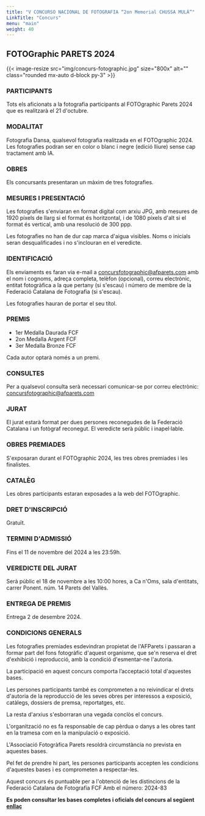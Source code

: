 ```yaml
---
title: "V CONCURSO NACIONAL DE FOTOGRAFIA “2on Memorial CHUSSA MULÀ”"
LinkTitle: "Concurs"
menu: "main"
weight: 40
---
```


## FOTOGraphic PARETS 2024

{{< image-resize src="img/concurs-fotographic.jpg" size="800x" alt="" class="rounded mx-auto d-block py-3" >}}

### PARTICIPANTS

Tots els aficionats a la fotografia participants al FOTOgraphic Parets 2024 que es realitzarà el 21 d'octubre.

### MODALITAT

Fotografia Dansa, qualsevol fotografia realitzada en el FOTOgraphic 2024.
Les fotografies podran ser en color o blanc i negre (edició lliure) sense cap tractament amb IA.

### OBRES

Els concursants presentaran un màxim de tres fotografies.

### MESURES I PRESENTACIÓ

Les fotografies s'enviaran en format digital com arxiu JPG, amb mesures de 1920 píxels de llarg si el format és horitzontal, i de 1080 píxels d'alt si el format és vertical, amb una resolució de 300 ppp.

Les fotografies no han de dur cap marca d'aigua visibles. Noms o inicials seran desqualificades i no s'inclouran en el veredicte.

### IDENTIFICACIÓ

Els enviaments es faran via e-mail a [concursfotographic@afparets.com](mailto:concursfotographic@afparets.com)
amb el nom i cognoms, adreça completa, telèfon (opcional), correu electrònic, entitat fotogràfica a la que pertany (si s'escau) i número de membre de la Federació Catalana de Fotografia (si s'escau).

Les fotografies hauran de portar el seu títol.

### PREMIS

- 1er Medalla Daurada FCF
- 2on Medalla Argent FCF
- 3er Medalla Bronze FCF

Cada autor optarà només a un premi.

### CONSULTES

Per a qualsevol consulta serà necessari comunicar-se por correu electrònic:
[concursfotographic@afparets.com](mailto:concursfotographic@afparets.com)

### JURAT

El jurat estarà format per dues persones reconegudes de la Federació Catalana i un fotògraf reconegut. El veredicte serà públic i inapel·lable.

### OBRES PREMIADES

S'exposaran durant el FOTOgraphic 2024, les tres obres premiades i les finalistes.

### CATALÈG

Les obres participants estaran exposades a la web del FOTOgraphic.

### DRET D'INSCRIPCIÓ

Gratuït.

### TERMINI D'ADMISSIÓ

Fins el 11 de novembre del 2024 a les 23:59h.

### VEREDICTE DEL JURAT

Serà públic el 18 de novembre a les 10:00 hores, a Ca n'Oms, sala d'entitats, carrer Ponent. núm. 14 Parets del Vallès.

### ENTREGA DE PREMIS

Entrega 2 de desembre 2024.

### CONDICIONS GENERALS

Les fotografies premiades esdevindran propietat de l'AFParets i passaran a formar part del fons fotogràfic d'aquest organisme, que se'n reserva el dret d'exhibició i reproducció, amb la condició d'esmentar-ne l'autoria.

La participació en aquest concurs comporta l’acceptació total d'aquestes bases.

Les persones participants també es comprometen a no reivindicar el drets d'autoria de la reproducció de les seves obres per interessos a exposició, catàlegs, dossiers de premsa, reportatges, etc.

La resta d'arxius s'esborraran una vegada conclòs el concurs.

L'organització no es fa responsable de cap pèrdua o danys a les obres tant en la tramesa com en la manipulació o exposició.

L'Associació Fotogràfica Parets resoldrà circumstància no prevista en aquestes bases.

Pel fet de prendre hi part, les persones participants accepten les condicions d'aquestes bases i es comprometen a respectar-les.

Aquest concurs és puntuable per a l'obtenció de les distincions de la Federació Catalana de Fotografia FCF Amb el número: 2024-83

**Es poden consultar les bases completes i oficials del concurs al següent [enllaç](/pdf/bases-concurso-2024-v1.jpeg)**

